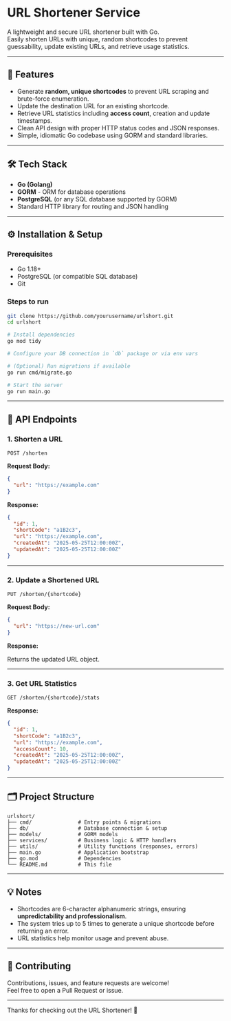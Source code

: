 
# URL Shortener Service

A lightweight and secure URL shortener built with Go.  
Easily shorten URLs with unique, random shortcodes to prevent guessability, update existing URLs, and retrieve usage statistics.

---

## 🚀 Features

- Generate **random, unique shortcodes** to prevent URL scraping and brute-force enumeration.
- Update the destination URL for an existing shortcode.
- Retrieve URL statistics including **access count**, creation and update timestamps.
- Clean API design with proper HTTP status codes and JSON responses.
- Simple, idiomatic Go codebase using GORM and standard libraries.

---

## 🛠️ Tech Stack

- **Go (Golang)**
- **GORM** - ORM for database operations
- **PostgreSQL** (or any SQL database supported by GORM)
- Standard HTTP library for routing and JSON handling

---

## ⚙️ Installation & Setup

### Prerequisites

- Go 1.18+
- PostgreSQL (or compatible SQL database)
- Git

### Steps to run

```bash
git clone https://github.com/yourusername/urlshort.git
cd urlshort

# Install dependencies
go mod tidy

# Configure your DB connection in `db` package or via env vars

# (Optional) Run migrations if available
go run cmd/migrate.go

# Start the server
go run main.go
```

---

## 📡 API Endpoints

### 1. Shorten a URL

`POST /shorten`

**Request Body:**

```json
{
  "url": "https://example.com"
}
```

**Response:**

```json
{
  "id": 1,
  "shortCode": "a1B2c3",
  "url": "https://example.com",
  "createdAt": "2025-05-25T12:00:00Z",
  "updatedAt": "2025-05-25T12:00:00Z"
}
```

---

### 2. Update a Shortened URL

`PUT /shorten/{shortcode}`

**Request Body:**

```json
{
  "url": "https://new-url.com"
}
```

**Response:**

Returns the updated URL object.

---

### 3. Get URL Statistics

`GET /shorten/{shortcode}/stats`

**Response:**

```json
{
  "id": 1,
  "shortCode": "a1B2c3",
  "url": "https://example.com",
  "accessCount": 10,
  "createdAt": "2025-05-25T12:00:00Z",
  "updatedAt": "2025-05-25T12:00:00Z"
}
```

---

## 🗂 Project Structure

```
urlshort/
├── cmd/               # Entry points & migrations
├── db/                # Database connection & setup
├── models/            # GORM models
├── services/          # Business logic & HTTP handlers
├── utils/             # Utility functions (responses, errors)
├── main.go            # Application bootstrap
├── go.mod             # Dependencies
└── README.md          # This file
```

---

## 💡 Notes

- Shortcodes are 6-character alphanumeric strings, ensuring **unpredictability and professionalism**.
- The system tries up to 5 times to generate a unique shortcode before returning an error.
- URL statistics help monitor usage and prevent abuse.

---

## 🤝 Contributing

Contributions, issues, and feature requests are welcome!  
Feel free to open a Pull Request or issue.



---

Thanks for checking out the URL Shortener! 🚀
